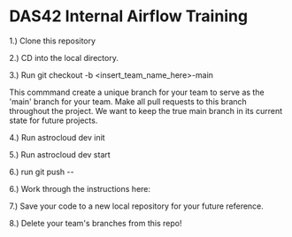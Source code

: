 # DAS42 Internal Airflow Training

1.) Clone this repository

2.) CD into the local directory. 

3.) Run git checkout -b <insert_team_name_here>-main 

This commmand create a unique branch for your team to serve as the 'main' branch for your team. Make all pull requests to this branch throughout the project. We want to keep the true main branch in its current state for future projects. 

4.) Run astrocloud dev init

5.) Run astrocloud dev start

6.) run git push --

6.) Work through the instructions here: 

7.) Save your code to a new local repository for your future reference. 

8.) Delete your team's branches from this repo!
